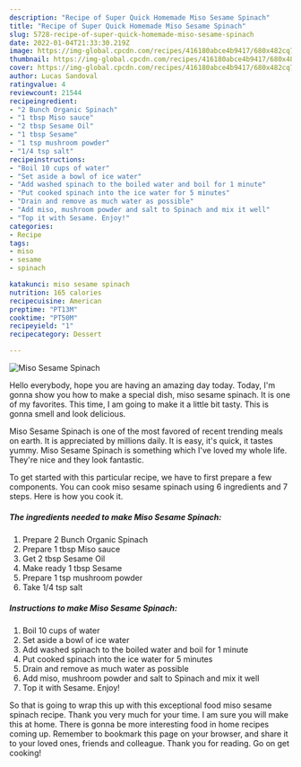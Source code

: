 ```yaml
---
description: "Recipe of Super Quick Homemade Miso Sesame Spinach"
title: "Recipe of Super Quick Homemade Miso Sesame Spinach"
slug: 5728-recipe-of-super-quick-homemade-miso-sesame-spinach
date: 2022-01-04T21:33:30.219Z
image: https://img-global.cpcdn.com/recipes/416180abce4b9417/680x482cq70/miso-sesame-spinach-recipe-main-photo.jpg
thumbnail: https://img-global.cpcdn.com/recipes/416180abce4b9417/680x482cq70/miso-sesame-spinach-recipe-main-photo.jpg
cover: https://img-global.cpcdn.com/recipes/416180abce4b9417/680x482cq70/miso-sesame-spinach-recipe-main-photo.jpg
author: Lucas Sandoval
ratingvalue: 4
reviewcount: 21544
recipeingredient:
- "2 Bunch Organic Spinach"
- "1 tbsp Miso sauce"
- "2 tbsp Sesame Oil"
- "1 tbsp Sesame"
- "1 tsp mushroom powder"
- "1/4 tsp salt"
recipeinstructions:
- "Boil 10 cups of water"
- "Set aside a bowl of ice water"
- "Add washed spinach to the boiled water and boil for 1 minute"
- "Put cooked spinach into the ice water for 5 minutes"
- "Drain and remove as much water as possible"
- "Add miso, mushroom powder and salt to Spinach and mix it well"
- "Top it with Sesame. Enjoy!"
categories:
- Recipe
tags:
- miso
- sesame
- spinach

katakunci: miso sesame spinach 
nutrition: 165 calories
recipecuisine: American
preptime: "PT13M"
cooktime: "PT50M"
recipeyield: "1"
recipecategory: Dessert

---
```



![Miso Sesame Spinach](https://img-global.cpcdn.com/recipes/416180abce4b9417/680x482cq70/miso-sesame-spinach-recipe-main-photo.jpg)

Hello everybody, hope you are having an amazing day today. Today, I'm gonna show you how to make a special dish, miso sesame spinach. It is one of my favorites. This time, I am going to make it a little bit tasty. This is gonna smell and look delicious.

Miso Sesame Spinach is one of the most favored of recent trending meals on earth. It is appreciated by millions daily. It is easy, it's quick, it tastes yummy. Miso Sesame Spinach is something which I've loved my whole life. They're nice and they look fantastic.




To get started with this particular recipe, we have to first prepare a few components. You can cook miso sesame spinach using 6 ingredients and 7 steps. Here is how you cook it.

<!--inarticleads1-->

##### The ingredients needed to make Miso Sesame Spinach:

1. Prepare 2 Bunch Organic Spinach
1. Prepare 1 tbsp Miso sauce
1. Get 2 tbsp Sesame Oil
1. Make ready 1 tbsp Sesame
1. Prepare 1 tsp mushroom powder
1. Take 1/4 tsp salt




<!--inarticleads2-->

##### Instructions to make Miso Sesame Spinach:

1. Boil 10 cups of water
1. Set aside a bowl of ice water
1. Add washed spinach to the boiled water and boil for 1 minute
1. Put cooked spinach into the ice water for 5 minutes
1. Drain and remove as much water as possible
1. Add miso, mushroom powder and salt to Spinach and mix it well
1. Top it with Sesame. Enjoy!




So that is going to wrap this up with this exceptional food miso sesame spinach recipe. Thank you very much for your time. I am sure you will make this at home. There is gonna be more interesting food in home recipes coming up. Remember to bookmark this page on your browser, and share it to your loved ones, friends and colleague. Thank you for reading. Go on get cooking!
